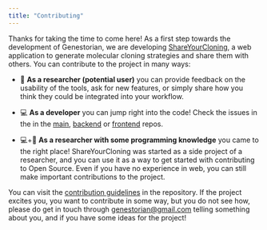 ```yaml
---
title: "Contributing"
---
```


Thanks for taking the time to come here! As a first step towards the development of Genestorian, we are developing [ShareYourCloning](https://github.com/manulera/ShareYourCloning), a web application to generate molecular cloning strategies and share them with others. You can contribute to the project in many ways:

 * 🧬 **As a researcher (potential user)** you can provide feedback on the usability of the tools, ask for new features, or simply share how you think they could be integrated into your workflow.

 * 💻 **As a developer** you can jump right into the code! Check the issues in the in the [main](https://github.com/manulera/ShareYourCloning/issues?q=is%3Aissue+is%3Aopen+label%3A%22help+wanted%22+), [backend](https://github.com/manulera/ShareYourCloning_backend/issues?q=is%3Aissue+is%3Aopen+label%3A%22help+wanted%22+) or [frontend](https://github.com/manulera/ShareYourCloning_frontend/issues?q=is%3Aissue+is%3Aopen+label%3A%22help+wanted%22+) repos.

 * 💻+🧬 **As a researcher with some programming knowledge** you came to the right place! ShareYourCloning was started as a side project of a researcher, and you can use it as a way to get started with contributing to Open Source. Even if you have no experience in web, you can still make important contributions to the project.


You can visit the [contribution guidelines](https://github.com/manulera/ShareYourCloning/blob/master/CONTRIBUTING.md) in the repository. If the project excites you, you want to contribute in some way, but you do not see how, please do get in touch through [genestorian@gmail.com](mailto:genestorian@gmail.com) telling something about you, and if you have some ideas for the project!
